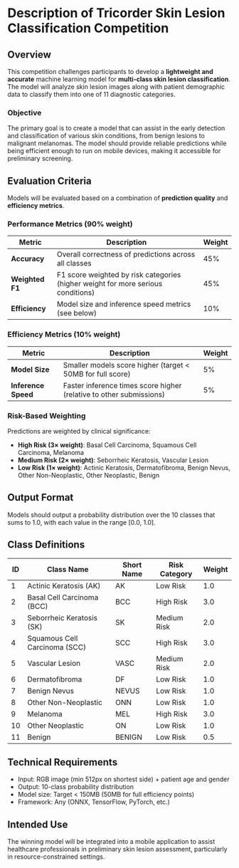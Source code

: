# Description of Tricorder Skin Lesion Classification Competition

## Overview
This competition challenges participants to develop a **lightweight and accurate** machine learning model for **multi-class skin lesion classification**. The model will analyze skin lesion images along with patient demographic data to classify them into one of 11 diagnostic categories.

### Objective
The primary goal is to create a model that can assist in the early detection and classification of various skin conditions, from benign lesions to malignant melanomas. The model should provide reliable predictions while being efficient enough to run on mobile devices, making it accessible for preliminary screening.

## Evaluation Criteria
Models will be evaluated based on a combination of **prediction quality** and **efficiency metrics**.

### Performance Metrics (90% weight)

| **Metric**       | **Description**                                                                 | **Weight** |
|------------------|---------------------------------------------------------------------------------|------------|
| **Accuracy**     | Overall correctness of predictions across all classes                           | 45%        |
| **Weighted F1**  | F1 score weighted by risk categories (higher weight for more serious conditions) | 45%        |
| **Efficiency**   | Model size and inference speed metrics (see below)                               | 10%        |


### Efficiency Metrics (10% weight)

| **Metric**            | **Description**                                                                 | **Weight** |
|-----------------------|---------------------------------------------------------------------------------|------------|
| **Model Size**       | Smaller models score higher (target < 50MB for full score)                      | 5%         |
| **Inference Speed**  | Faster inference times score higher (relative to other submissions)           | 5%         |

### Risk-Based Weighting

Predictions are weighted by clinical significance:

- **High Risk (3× weight)**: Basal Cell Carcinoma, Squamous Cell Carcinoma, Melanoma
- **Medium Risk (2× weight)**: Seborrheic Keratosis, Vascular Lesion
- **Low Risk (1× weight)**: Actinic Keratosis, Dermatofibroma, Benign Nevus, Other Non-Neoplastic, Other Neoplastic, Benign

## Output Format
Models should output a probability distribution over the 10 classes that sums to 1.0, with each value in the range [0.0, 1.0].

## Class Definitions

| ID | Class Name | Short Name | Risk Category | Weight |
|----|--------------------------------|------------|----------------|--------|
| 1  | Actinic Keratosis (AK)         | AK         | Low Risk       | 1.0    |
| 2  | Basal Cell Carcinoma (BCC)     | BCC        | High Risk      | 3.0    |
| 3  | Seborrheic Keratosis (SK)      | SK         | Medium Risk    | 2.0    |
| 4  | Squamous Cell Carcinoma (SCC)  | SCC        | High Risk      | 3.0    |
| 5  | Vascular Lesion               | VASC       | Medium Risk    | 2.0    |
| 6  | Dermatofibroma                | DF         | Low Risk       | 1.0    |
| 7  | Benign Nevus                  | NEVUS      | Low Risk       | 1.0    |
| 8  | Other Non-Neoplastic          | ONN        | Low Risk       | 1.0    |
| 9  | Melanoma                      | MEL        | High Risk      | 3.0    |
| 10 | Other Neoplastic              | ON         | Low Risk       | 1.0    |
| 11 | Benign                       | BENIGN     | Low Risk       | 0.5    |

## Technical Requirements
- Input: RGB image (min 512px on shortest side) + patient age and gender
- Output: 10-class probability distribution
- Model size: Target < 150MB (50MB for full efficiency points)
- Framework: Any (ONNX, TensorFlow, PyTorch, etc.)

## Intended Use
The winning model will be integrated into a mobile application to assist healthcare professionals in preliminary skin lesion assessment, particularly in resource-constrained settings.
